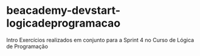 # beacademy-devstart-logicadeprogramacao


Intro
Exercícios realizados em conjunto para a Sprint 4 no Curso de Lógica de Programação
